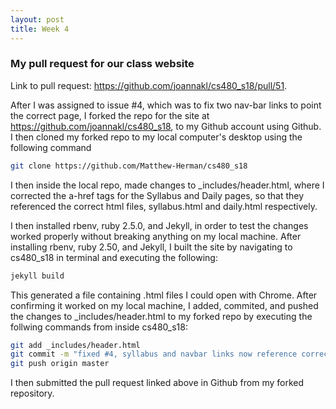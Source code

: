 ```yaml
---
layout: post
title: Week 4
---
```


### My pull request for our class website
Link to pull request: <https://github.com/joannakl/cs480_s18/pull/51>.

After I was assigned to issue #4, which was to fix two nav-bar links to point the correct page, I forked the repo for the site at <https://github.com/joannakl/cs480_s18>, to my Github account using Github. I then cloned my forked repo to my local computer's desktop using the following command
```bash
git clone https://github.com/Matthew-Herman/cs480_s18
```
I then inside the local repo, made changes to _includes/header.html, where I corrected the a-href tags for the Syllabus and Daily pages, so that they referenced the correct html files, syllabus.html and daily.html respectively.

I then installed rbenv, ruby 2.5.0, and Jekyll, in order to test the changes worked properly without breaking anything on my local machine. After installing rbenv, ruby 2.50, and Jekyll, I built the site by navigating to cs480_s18 in terminal and executing the following:
```bash
jekyll build
```
This generated a file containing .html files I could open with Chrome. After confirming it worked on my local machine, I added, commited, and pushed the changes to _includes/header.html to my forked repo by executing the follwing commands from inside cs480_s18:
```bash
git add _includes/header.html
git commit -m "fixed #4, syllabus and navbar links now reference correct pages"
git push origin master
```
I then submitted the pull request linked above in Github from my forked repository.
